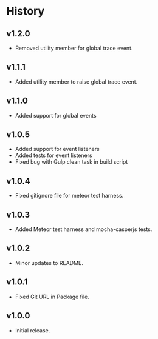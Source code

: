 # History

## v1.2.0
* Removed utility member for global trace event.

## v1.1.1
* Added utility member to raise global trace event.

## v1.1.0
* Added support for global events

## v1.0.5
* Added support for event listeners
* Added tests for event listeners
* Fixed bug with Gulp clean task in build script

## v1.0.4
* Fixed gitignore file for meteor test harness.

## v1.0.3
* Added Meteor test harness and mocha-casperjs tests.

## v1.0.2
* Minor updates to README.

## v1.0.1
* Fixed Git URL in Package file.

## v1.0.0
* Initial release.
